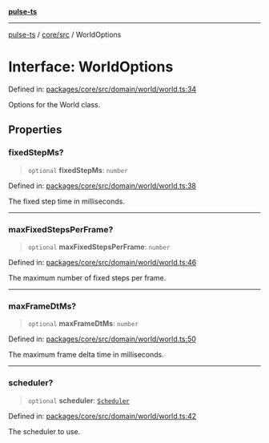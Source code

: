 [**pulse-ts**](../../../README.md)

***

[pulse-ts](../../../README.md) / [core/src](../README.md) / WorldOptions

# Interface: WorldOptions

Defined in: [packages/core/src/domain/world/world.ts:34](https://github.com/jlehett/pulse-ts/blob/4869ef2c4af7bf37d31e2edd2d6d1ba148133fb2/packages/core/src/domain/world/world.ts#L34)

Options for the World class.

## Properties

### fixedStepMs?

> `optional` **fixedStepMs**: `number`

Defined in: [packages/core/src/domain/world/world.ts:38](https://github.com/jlehett/pulse-ts/blob/4869ef2c4af7bf37d31e2edd2d6d1ba148133fb2/packages/core/src/domain/world/world.ts#L38)

The fixed step time in milliseconds.

***

### maxFixedStepsPerFrame?

> `optional` **maxFixedStepsPerFrame**: `number`

Defined in: [packages/core/src/domain/world/world.ts:46](https://github.com/jlehett/pulse-ts/blob/4869ef2c4af7bf37d31e2edd2d6d1ba148133fb2/packages/core/src/domain/world/world.ts#L46)

The maximum number of fixed steps per frame.

***

### maxFrameDtMs?

> `optional` **maxFrameDtMs**: `number`

Defined in: [packages/core/src/domain/world/world.ts:50](https://github.com/jlehett/pulse-ts/blob/4869ef2c4af7bf37d31e2edd2d6d1ba148133fb2/packages/core/src/domain/world/world.ts#L50)

The maximum frame delta time in milliseconds.

***

### scheduler?

> `optional` **scheduler**: [`Scheduler`](Scheduler.md)

Defined in: [packages/core/src/domain/world/world.ts:42](https://github.com/jlehett/pulse-ts/blob/4869ef2c4af7bf37d31e2edd2d6d1ba148133fb2/packages/core/src/domain/world/world.ts#L42)

The scheduler to use.
